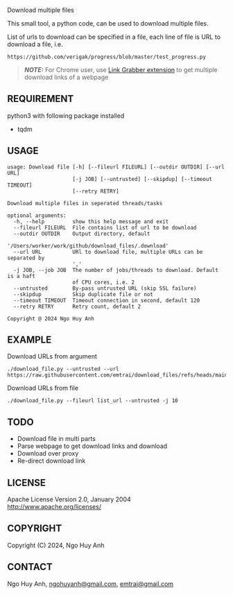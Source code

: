 Download multiple files

This small tool, a python code, can be used to download multiple files.

List of urls to download can be specified in a file, each line of file is URL to download a file, i.e.
```
https://github.com/verigak/progress/blob/master/test_progress.py
```


> **_NOTE:_**  For Chrome user, use [Link Grabber extension](https://chromewebstore.google.com/detail/link-grabber/caodelkhipncidmoebgbbeemedohcdma) to get multiple download links of a webpage

## REQUIREMENT

python3 with following package installed
- tqdm

## USAGE

```
usage: Download file [-h] [--fileurl FILEURL] [--outdir OUTDIR] [--url URL]
                     [-j JOB] [--untrusted] [--skipdup] [--timeout TIMEOUT]
                     [--retry RETRY]

Download multiple files in seperated threads/tasks

optional arguments:
  -h, --help         show this help message and exit
  --fileurl FILEURL  File contains list of url to be download
  --outdir OUTDIR    Output directory, default
                     '/Users/worker/work/github/download_files/.download'
  --url URL          URl to download file, multiple URLs can be separated by
                     ','
  -j JOB, --job JOB  The number of jobs/threads to download. Default is a haft
                     of CPU cores, i.e. 2
  --untrusted        By-pass untrusted URL (skip SSL failure)
  --skipdup          Skip duplicate file or not
  --timeout TIMEOUT  Timeout connection in second, default 120
  --retry RETRY      Retry count, default 2

Copyright @ 2024 Ngo Huy Anh
```

## EXAMPLE

Download URLs from argument

```
./download_file.py --untrusted --url https://raw.githubusercontent.com/emtrai/download_files/refs/heads/main/README.md,https://raw.githubusercontent.com/emtrai/download_files/refs/heads/main/download_file.py
```

Download URLs from file
```
./download_file.py --fileurl list_url --untrusted -j 10
```

## TODO

- Download file in multi parts
- Parse webpage to get download links and download
- Download over proxy
- Re-direct download link

## LICENSE 

Apache License
Version 2.0, January 2004
http://www.apache.org/licenses/

## COPYRIGHT

Copyright (C) 2024, Ngo Huy Anh

## CONTACT

Ngo Huy Anh, ngohuyanh@gmail.com, emtrai@gmail.com
